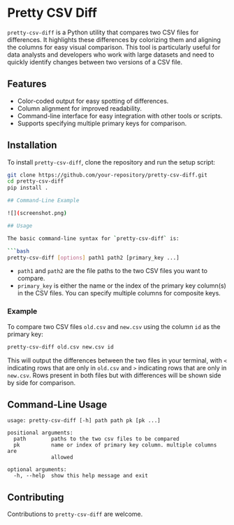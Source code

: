 # Pretty CSV Diff

`pretty-csv-diff` is a Python utility that compares two CSV files for differences. It highlights these differences by colorizing them and aligning the columns for easy visual comparison. This tool is particularly useful for data analysts and developers who work with large datasets and need to quickly identify changes between two versions of a CSV file.

## Features

- Color-coded output for easy spotting of differences.
- Column alignment for improved readability.
- Command-line interface for easy integration with other tools or scripts.
- Supports specifying multiple primary keys for comparison.

## Installation

To install `pretty-csv-diff`, clone the repository and run the setup script:

```bash
git clone https://github.com/your-repository/pretty-csv-diff.git
cd pretty-csv-diff
pip install .

## Command-Line Example

![](screenshot.png)

## Usage

The basic command-line syntax for `pretty-csv-diff` is:

```bash
pretty-csv-diff [options] path1 path2 [primary_key ...]
```

- `path1` and `path2` are the file paths to the two CSV files you want to compare.
- `primary_key` is either the name or the index of the primary key column(s) in the CSV files. You can specify multiple columns for composite keys.

### Example

To compare two CSV files `old.csv` and `new.csv` using the column `id` as the primary key:

```bash
pretty-csv-diff old.csv new.csv id
```

This will output the differences between the two files in your terminal, with `<` indicating rows that are only in `old.csv` and `>` indicating rows that are only in `new.csv`. Rows present in both files but with differences will be shown side by side for comparison.

## Command-Line Usage

```
usage: pretty-csv-diff [-h] path path pk [pk ...]

positional arguments:
  path        paths to the two csv files to be compared
  pk          name or index of primary key column. multiple columns are
              allowed

optional arguments:
  -h, --help  show this help message and exit
```

## Contributing

Contributions to `pretty-csv-diff` are welcome.
